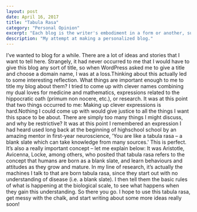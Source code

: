 ```yaml
---
layout: post
date: April 16, 2017
title: "Tabula Rasa"
category: "Personal Opinion"
excerpt: "Each blog is the writer's embodiment in a form or another, such ideas are reflected in the minute details of every post, and aspect of a blogger's opinion. In accordance with this idea, stems the title for a blog, 'what exactly should the blog be called?'."
description: "My attempt at making a personalized blog."
---
```


I’ve wanted to blog for a while. There are a lot of ideas and stories that I want to tell here. Strangely, it had never occurred to me that I would have to give this blog any sort of title, so when WordPress asked me to give a title and choose a domain name, I was at a loss.Thinking about this actually led to some interesting reflection. What things are important enough to me to title my blog about them? I tried to come up with clever names combining my dual loves for medicine and mathematics, expressions related to the hippocratic oath (primum non nocere, etc.), or research. It was at this point that two things occurred to me: Making up clever expressions is hard.Nothing I could come up with would give justice to all the things I want this space to be about. There are simply too many things I might discuss, and why be restrictive? It was at this point I remembered an expression I had heard used long back at the beginning of highschool school by an amazing mentor in first-year neuroscience, 'You are like a tabula rasa – a blank slate which can take knowledge from many sources.' This is perfect. It’s also a really important concept – let me explain below: It was Aristotle, Avicenna, Locke, among others, who posited that tabula rasa refers to the concept that humans are born as a blank slate, and learn behaviours and attitudes as they grow and mature. In my line of research, it’s actually the machines I talk to that are born tabula rasa, since they start out with no understanding of disease (i.e. a blank slate). I then tell them the basic rules of what is happening at the biological scale, to see what happens when they gain this understanding. So there you go. I hope to use this tabula rasa, get messy with the chalk, and start writing about some more ideas really soon!
